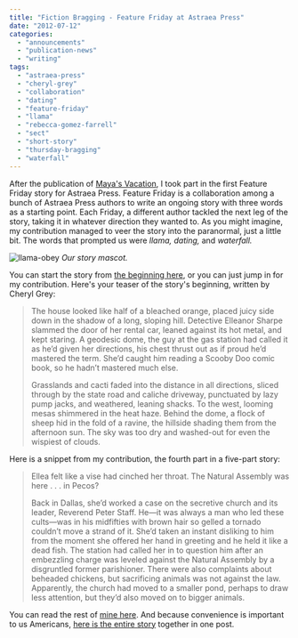 ```yaml
---
title: "Fiction Bragging - Feature Friday at Astraea Press"
date: "2012-07-12"
categories:
  - "announcements"
  - "publication-news"
  - "writing"
tags:
  - "astraea-press"
  - "cheryl-grey"
  - "collaboration"
  - "dating"
  - "feature-friday"
  - "llama"
  - "rebecca-gomez-farrell"
  - "sect"
  - "short-story"
  - "thursday-bragging"
  - "waterfall"
---
```


After the publication of [Maya's Vacation](/blog/2012/04/fiction-bragging-mayas-vacation/ "Maya's Vacation Bragging"), I took part in the first Feature Friday story for Astraea Press. Feature Friday is a collaboration among a bunch of Astraea Press authors to write an ongoing story with three words as a starting point. Each Friday, a different author tackled the next leg of the story, taking it in whatever direction they wanted to. As you might imagine, my contribution managed to veer the story into the paranormal, just a little bit. The words that prompted us were _llama, dating,_ and _waterfall._

![llama-obey](https://d2ypg8o05lff0b.cloudfront.net/wp-content/uploads/sites/3/2012/07/llama-obey.jpg) *Our story mascot.*

You can start the story from [the beginning here](http://astraeapress.blogspot.com/2011/04/feature-friday-astraea-press.html "Feature Friday"), or you can just jump in for my contribution. Here's your teaser of the story's beginning, written by Cheryl Grey:

> The house looked like half of a bleached orange, placed juicy side down in the shadow of a long, sloping hill. Detective Elleanor Sharpe slammed the door of her rental car, leaned against its hot metal, and kept staring. A geodesic dome, the guy at the gas station had called it as he’d given her directions, his chest thrust out as if proud he’d mastered the term. She’d caught him reading a Scooby Doo comic book, so he hadn’t mastered much else.
>
> Grasslands and cacti faded into the distance in all directions, sliced through by the state road and caliche driveway, punctuated by lazy pump jacks, and weathered, leaning shacks. To the west, looming mesas shimmered in the heat haze. Behind the dome, a flock of sheep hid in the fold of a ravine, the hillside shading them from the afternoon sun. The sky was too dry and washed-out for even the wispiest of clouds.

Here is a snippet from my contribution, the fourth part in a five-part story:

> Ellea felt like a vise had cinched her throat. The Natural Assembly was here . . . in Pecos?
>
> Back in Dallas, she’d worked a case on the secretive church and its leader, Reverend Peter Staff. He—it was always a man who led these cults—was in his midfifties with brown hair so gelled a tornado couldn’t move a strand of it. She’d taken an instant disliking to him from the moment she offered her hand in greeting and he held it like a dead fish. The station had called her in to question him after an embezzling charge was leveled against the Natural Assembly by a disgruntled former parishioner. There were also complaints about beheaded chickens, but sacrificing animals was not against the law. Apparently, the church had moved to a smaller pond, perhaps to draw less attention, but they’d also moved on to bigger animals.

You can read the rest of [mine here](http://astraeapress.blogspot.com/2011/04/feature-friday-astraea-press_22.html "Feature Friday"). And because convenience is important to us Americans, [here is the entire story](http://astraeapress.blogspot.com/2011/05/our-friday-feature-collaboration-in-its.html "Feature Friday") together in one post.
